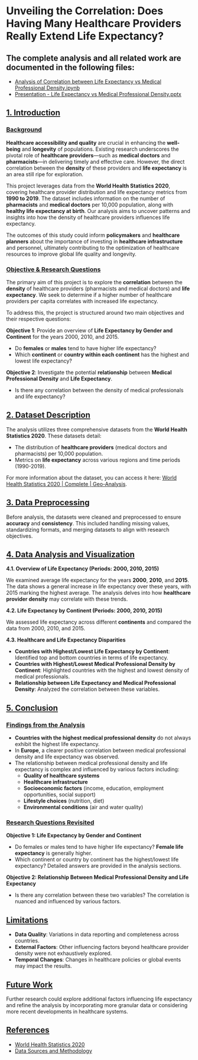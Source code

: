 # Unveiling the Correlation: Does Having Many Healthcare Providers Really Extend Life Expectancy?

## The complete analysis and all related work are documented in the following files:
  - [Analysis of Correlation between Life Expectancy vs Medical Professional Density.ipynb](https://github.com/DungTran-FI/Analysis-of-Correlation-between-Life-Expectancy-vs-Medical-Professional-Density/blob/main/Analysis%20of%20Correlation%20between%20Life%20Expectancy%20vs%20Medical%20Professional%20Density.ipynb)
  - [Presentation - Life Expectancy vs Medical Professional Density.pptx]([path/to/Presentation_-_Life_Expectancy_vs_Medical_Professional_Density.pptx](https://github.com/DungTran-FI/Analysis-of-Correlation-between-Life-Expectancy-vs-Medical-Professional-Density/blob/main/Presentation%20-%20Life%20Expectancy%20vs%20Medical%20Professional%20Density.pptx))

## <u>1. Introduction</u>

### <u>Background</u>

**Healthcare accessibility and quality** are crucial in enhancing the **well-being** and **longevity** of populations. Existing research underscores the pivotal role of **healthcare providers**—such as **medical doctors** and **pharmacists**—in delivering timely and effective care. However, the direct correlation between the **density** of these providers and **life expectancy** is an area still ripe for exploration.

This project leverages data from the **World Health Statistics 2020**, covering healthcare provider distribution and life expectancy metrics from **1990 to 2019**. The dataset includes information on the number of **pharmacists** and **medical doctors** per 10,000 population, along with **healthy life expectancy at birth**. Our analysis aims to uncover patterns and insights into how the density of healthcare providers influences life expectancy.

The outcomes of this study could inform **policymakers** and **healthcare planners** about the importance of investing in **healthcare infrastructure** and personnel, ultimately contributing to the optimization of healthcare resources to improve global life quality and longevity.

### <u>Objective & Research Questions</u>

The primary aim of this project is to explore the **correlation** between the **density** of healthcare providers (pharmacists and medical doctors) and **life expectancy**. We seek to determine if a higher number of healthcare providers per capita correlates with increased life expectancy.

To address this, the project is structured around two main objectives and their respective questions:

**Objective 1**: Provide an overview of **Life Expectancy by Gender and Continent** for the years 2000, 2010, and 2015.

- Do **females** or **males** tend to have higher life expectancy?
- Which **continent** or **country within each continent** has the highest and lowest life expectancy?

**Objective 2**: Investigate the potential **relationship** between **Medical Professional Density** and **Life Expectancy**.

- Is there any correlation between the density of medical professionals and life expectancy?

## <u>2. Dataset Description</u>

The analysis utilizes three comprehensive datasets from the **World Health Statistics 2020**. These datasets detail:

- The distribution of **healthcare providers** (medical doctors and pharmacists) per 10,000 population.
- Metrics on **life expectancy** across various regions and time periods (1990-2019).

For more information about the dataset, you can access it here: [World Health Statistics 2020 | Complete | Geo-Analysis](https://www.kaggle.com/datasets/world-health-statistics-2020).

## <u>3. Data Preprocessing</u>

Before analysis, the datasets were cleaned and preprocessed to ensure **accuracy** and **consistency**. This included handling missing values, standardizing formats, and merging datasets to align with research objectives.

## <u>4. Data Analysis and Visualization</u>

**4.1. Overview of Life Expectancy (Periods: 2000, 2010, 2015)**

We examined average life expectancy for the years **2000**, **2010**, and **2015**. The data shows a general increase in life expectancy over these years, with 2015 marking the highest average. The analysis delves into how **healthcare provider density** may correlate with these trends.

**4.2. Life Expectancy by Continent (Periods: 2000, 2010, 2015)**

We assessed life expectancy across different **continents** and compared the data from 2000, 2010, and 2015.

**4.3. Healthcare and Life Expectancy Disparities**

- **Countries with Highest/Lowest Life Expectancy by Continent**: Identified top and bottom countries in terms of life expectancy.
- **Countries with Highest/Lowest Medical Professional Density by Continent**: Highlighted countries with the highest and lowest density of medical professionals.
- **Relationship between Life Expectancy and Medical Professional Density**: Analyzed the correlation between these variables.

## <u>5. Conclusion</u>

### <u>Findings from the Analysis</u>

- **Countries with the highest medical professional density** do not always exhibit the highest life expectancy.
- In **Europe**, a clearer positive correlation between medical professional density and life expectancy was observed.
- The relationship between medical professional density and life expectancy is complex and influenced by various factors including:
  - **Quality of healthcare systems**
  - **Healthcare infrastructure**
  - **Socioeconomic factors** (income, education, employment opportunities, social support)
  - **Lifestyle choices** (nutrition, diet)
  - **Environmental conditions** (air and water quality)

### <u>Research Questions Revisited</u>

**Objective 1: Life Expectancy by Gender and Continent**

- Do females or males tend to have higher life expectancy? **Female life expectancy** is generally higher.
- Which continent or country by continent has the highest/lowest life expectancy? Detailed answers are provided in the analysis sections.

**Objective 2: Relationship Between Medical Professional Density and Life Expectancy**

- Is there any correlation between these two variables? The correlation is nuanced and influenced by various factors.

## <u>Limitations</u>

- **Data Quality**: Variations in data reporting and completeness across countries.
- **External Factors**: Other influencing factors beyond healthcare provider density were not exhaustively explored.
- **Temporal Changes**: Changes in healthcare policies or global events may impact the results.

## <u>Future Work</u>

Further research could explore additional factors influencing life expectancy and refine the analysis by incorporating more granular data or considering more recent developments in healthcare systems.

## <u>References</u>

- [World Health Statistics 2020](https://www.who.int/data/gho/publications/world-health-statistics)
- [Data Sources and Methodology](https://www.who.int/healthinfo/global_burden_disease/en/)
